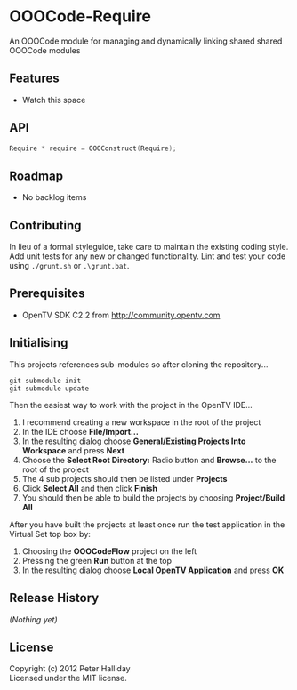 OOOCode-Require
===============

An OOOCode module for managing and dynamically linking shared shared OOOCode modules

## Features

- Watch this space

## API

```C
Require * require = OOOConstruct(Require);
```

## Roadmap

- No backlog items

## Contributing

In lieu of a formal styleguide, take care to maintain the existing coding style. Add unit tests for any new or changed functionality. Lint and test your code using ``./grunt.sh`` or ``.\grunt.bat``.

## Prerequisites

- OpenTV SDK C2.2 from http://community.opentv.com

## Initialising

This projects references sub-modules so after cloning the repository...

```
git submodule init
git submodule update
```

Then the easiest way to work with the project in the OpenTV IDE...

1. I recommend creating a new workspace in the root of the project
1. In the IDE choose **File/Import...**
1. In the resulting dialog choose **General/Existing Projects Into Workspace** and press **Next**
1. Choose the **Select Root Directory:** Radio button and **Browse...** to the root of the project
1. The 4 sub projects should then be listed under **Projects**
1. Click **Select All** and then click **Finish**
1. You should then be able to build the projects by choosing **Project/Build All**

After you have built the projects at least once run the test application in the Virtual Set top box by:

1. Choosing the **OOOCodeFlow** project on the left
1. Pressing the green **Run** button at the top
1. In the resulting dialog choose **Local OpenTV Application** and press **OK**

## Release History
_(Nothing yet)_

## License
Copyright (c) 2012 Peter Halliday  
Licensed under the MIT license.